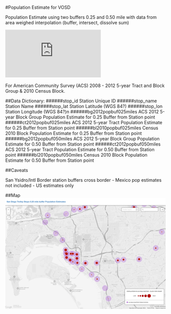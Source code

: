 #Population Estimate for VOSD

Population Estimate using two buffers 0.25 and 0.50 mile with data from area weighed interpolation (buffer, intersect, dissolve sum)

![Esri Area Weighted Estimate Example](http://proceedings.esri.com/library/userconf/proc97/proc97/to300/pap298/p298.htm)

For American Community Survey (ACS) 2008 - 2012 5-year Tract and Block Group & 2010 Census Block.

##Data Dictionary:
######stop_id
Station Unique ID
######stop_name
Station Name
######stop_lat
Station Latitude (WGS 84?)
######stop_lon
Station Longitude (WGS 84?)n
######bg2012popbuf025miles
ACS 2012 5-year Block Group Population Estimate for 0.25 Buffer from Station point
######ct2012popbuf025miles
ACS 2012 5-year Tract Population Estimate for 0.25 Buffer from Station point
######bl2010popbuf025miles
Census 2010 Block Population Estimate for 0.25 Buffer from Station point
######bg2012popbuf050miles
ACS 2012 5-year Block Group Population Estimate for 0.50 Buffer from Station point
######ct2012popbuf050miles
ACS 2012 5-year Tract Population Estimate for 0.50 Buffer from Station point
######bl2010popbuf050miles
Census 2010 Block Population Estimate for 0.50 Buffer from Station point

##Caveats

San Ysidro/Intl Border station buffers cross border - Mexico pop estimates not included - US estimates only

##Map
[![CartoDB Map](images/cartodb.png)](http://nygeog.cartodb.com/viz/04b974b0-fc7c-11e3-8aba-0e230854a1cb/embed_map?title=true&description=true&search=true&shareable=true&cartodb_logo=true&layer_selector=true&legends=true&scrollwheel=true&fullscreen=true&sublayer_options=1|1&sql=&sw_lat=32.568081895668705&sw_lon=-117.28008270263672&ne_lat=32.80790895899682&ne_lon=-116.9168472290039)
